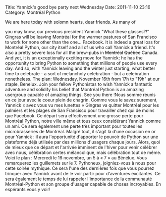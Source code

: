 Title: Yannick&#039;s good bye party next Wednesday
Date: 2011-11-10 23:16
Category: Montréal Python

<!--:en-->We are here today with solomn hearts, dear friends. As many of
you may know, our previous president Yannick "What these glasses?!"
Gingras will be leaving Montréal for the warmer pastures of San
Francisco to work for none other than the one... Facebook. It is indeed
a great loss for Montréal Python, our city itself and all of us who call
Yannick a friend. It's also a pretty severe loss for all the brew-pubs
in ~~Montréal~~ ~~Québec~~ Canada. And yet, it is an exceptionally
exciting move for Yannick; he has the opportunity to bring Python to
something that millions of people use every day. And so, with Yannick
leaving and the winter just starting, what better time to celebrate - a
sort of melancholy celebration - but a celebration nonetheless. The
plan: Wednesday, November 16th from 17h to "19h" at our staple, Benelux.
Join your fellow Pythonistas to wish Yannick a fantastic adventure and
solidify his belief that Montréal Python is an amazing usergroup capable
of amazing things. See you there !<!--:--><!--:fr-->Nous somme réunis en
ce jour avec le coeur plein de chagrin. Comme vous le savez surement,
Yannick « avez vous vu mes lunettes » Gingras va quitter Montréal pour
les palmiers et les plages de San Francisco pour travailler chez qui de
moins que Facebook. Ce départ sera effectivement une grosse perte pour
Montréal Python, notre ville même et tous ceux considérant Yannick comme
un ami. Ce sera également une perte très important pour toutes les
microbrasseries de Montréal. Malgré tout, il s'agit là d'une occasion en
or pour Yannick : il aura l'opportunité d'apporter le pouvoir de Python
sur une plateforme déjà utilisée par des millions d'usagers chaque
jours. Alors, quoi de mieux que ce départ et l'arrivée imminent de
l'hiver pour venir célébrer avec nous, célébration certes mélancolique,
mais célébration tout de même. Voici le plan : Mercredi le 16 novembre,
un 5 à « 7 » au Bénélux. Vous remarquerez les guillemets sur le 7.
Pythoneux, joigniez-vous à nous pour cette soirée mythique. Ce sera
l'une des dernières fois que vous pourrez trinquer avec Yannick avant de
le voir partir pour d'aventures excitantes. Ce sera également le temps
de lui rappeler l'importance de la communauté Montréal-Python et son
groupe d'usager capable de choses incroyables. En espérants vous y
voir!<!--:-->
